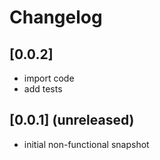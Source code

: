 # Changelog

## [0.0.2]

- import code
- add tests

## [0.0.1] (unreleased)

- initial non-functional snapshot
